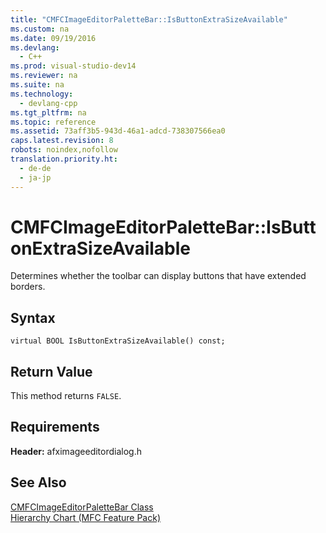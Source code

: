 ```yaml
---
title: "CMFCImageEditorPaletteBar::IsButtonExtraSizeAvailable"
ms.custom: na
ms.date: 09/19/2016
ms.devlang: 
  - C++
ms.prod: visual-studio-dev14
ms.reviewer: na
ms.suite: na
ms.technology: 
  - devlang-cpp
ms.tgt_pltfrm: na
ms.topic: reference
ms.assetid: 73aff3b5-943d-46a1-adcd-738307566ea0
caps.latest.revision: 8
robots: noindex,nofollow
translation.priority.ht: 
  - de-de
  - ja-jp
---
```

# CMFCImageEditorPaletteBar::IsButtonExtraSizeAvailable
Determines whether the toolbar can display buttons that have extended borders.  
  
## Syntax  
  
```  
virtual BOOL IsButtonExtraSizeAvailable() const;  
```  
  
## Return Value  
 This method returns `FALSE`.  
  
## Requirements  
 **Header:** afximageeditordialog.h  
  
## See Also  
 [CMFCImageEditorPaletteBar Class](../vs140/CMFCImageEditorPaletteBar-Class.md)   
 [Hierarchy Chart (MFC Feature Pack)](../vs140/Hierarchy-Chart.md)